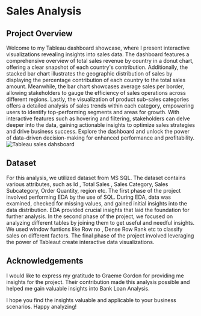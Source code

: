 # Sales Analysis
## Project Overview
Welcome to my Tableau dashboard showcase, where I present interactive visualizations revealing insights into sales data. The dashboard features a comprehensive overview of total sales revenue by country in a donut chart, offering a clear snapshot of each country's contribution. Additionally, the stacked bar chart illustrates the geographic distribution of sales by displaying the percentage contribution of each country to the total sales amount. Meanwhile, the bar chart showcases average sales per border, allowing stakeholders to gauge the efficiency of sales operations across different regions. Lastly, the visualization of product sub-sales categories offers a detailed analysis of sales trends within each category, empowering users to identify top-performing segments and areas for growth. With interactive features such as hovering and filtering, stakeholders can delve deeper into the data, gaining actionable insights to optimize sales strategies and drive business success. Explore the dashboard and unlock the power of data-driven decision-making for enhanced performance and profitability.
![Tableau sales dahsboard](https://github.com/nihit21/Sales_Analysis/assets/98044705/0f22636d-0071-4f69-aa45-83e33d5feaad)

## Dataset
For this analysis, we utilized dataset from MS SQL. The dataset contains various attributes, such as Id , Total Sales , Sales Category, Sales Subcategory, Order Quantity, region etc. The first phase of the project involved performing EDA by the use of SQL. During EDA, data was examined, checked for missing values, and gained initial insights into the data distribution. EDA provided crucial insights that laid the foundation for further analysis. In the second phase of the project, we focused on analyzing different tables by joining them to get useful and needful insights. We used window funtions like Row no , Dense Row Rank etc to classify sales on different factors. The final phase of the project involved leveraging the power of Tableaut create interactive data visualizations.

## Acknowledgements
I would like to express my gratitude to Graeme Gordon for providing me insights for the  project. Their contribution made this analysis possible and helped me gain valuable insights into Bank Loan Analysis.

I hope you find the insights valuable and applicable to your business scenarios. Happy analyzing!
